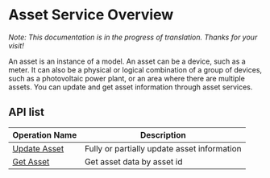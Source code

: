 # Asset Service Overview

*Note:  This documentation is in the progress of translation. Thanks for your visit!*

An asset is an instance of a model. An asset can be a device, such as a meter. It can also be a physical or logical combination of a group of devices, such as a photovoltaic power plant, or an area where there are multiple assets. You can update and get asset information through asset services.

## API list

| Operation Name     | Description                |
|--------------|---------------------|
| [Update Asset](update_asset) | Fully or partially update asset information  |
| [Get Asset](get_asset)    | Get asset data by asset id |

